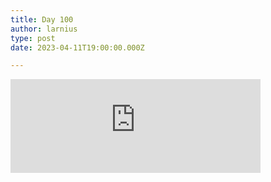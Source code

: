```yaml
---
title: Day 100
author: larnius
type: post
date: 2023-04-11T19:00:00.000Z

---
```


<iframe src="https://mastodontech.de/@larnius/110181260662165733/embed" class="mastodon-embed" style="max-width: 100%; border: 0" width="400" allowfullscreen="allowfullscreen"></iframe><script src="https://mastodontech.de/embed.js" async="async"></script>